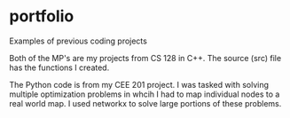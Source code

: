 # portfolio
Examples of previous coding projects

Both of the MP's are my projects from CS 128 in C++. The source (src) file has the functions I created.

The Python code is from my CEE 201 project. I was tasked with solving multiple optimization problems in whcih I had to map individual nodes to a real world map. I used networkx to solve large portions of these problems.
